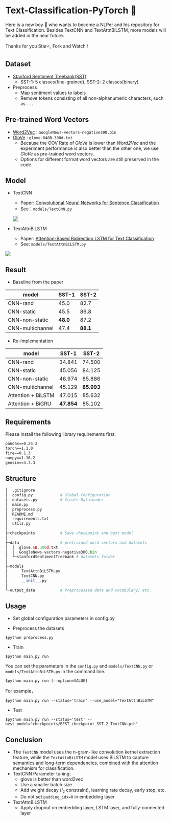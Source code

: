 # Text-Classification-PyTorch :whale2:

Here is a new boy :bow:  who wants to become a NLPer and his repository for Text Classification.  Besides TextCNN and TextAttnBiLSTM, more models will be added in the near future. 

Thanks for you Star:star:, Fork and Watch！

## Dataset

* [Stanford Sentiment Treebank(SST)](nlp.stanford.edu/sentiment/code.html)
  * SST-1: 5 classes(fine-grained),  SST-2: 2 classes(binary)
* Preprocess
  * Map sentiment values to labels
  * Remove tokens consisting of all non-alphanumeric characters, such as `...`

## Pre-trained Word Vectors

* [Word2Vec](https://code.google.com/archive/p/word2vec/) : `GoogleNews-vectors-negative300.bin`
* [GloVe](https://nlp.stanford.edu/projects/glove/) : `glove.840B.300d.txt`
  * Because the OOV Rate of *GloVe* is lower than *Word2Vec* and the experiment performance is also better than the other one, we use *GloVe* as pre-trained word vectors.
  * Options for different format word vectors are still preserved in the code.

## Model

* TextCNN
  
  * Paper: [Convolutional Neural Networks for Sentence Classification](https://www.aclweb.org/anthology/D14-1181)
  * See：`models/TextCNN.py`
  
  ![](https://ws1.sinaimg.cn/large/72cf269fly1g6229o5a47j20m609c74t.jpg)
  
* TextAttnBiLSTM
  
  * Paper: [Attention-Based Bidirection LSTM for Text Classification](https://www.aclweb.org/anthology/P16-2034)
  * See: `models/TextAttnBiLSTM.py`

![](https://ws1.sinaimg.cn/large/72cf269fly1g622af7rxij20la0axq3g.jpg)

## Result

* Baseline from the paper

| model            | SST-1    | SST-2    |
| ---------------- | -------- | -------- |
| CNN-rand         | 45.0     | 82.7     |
| CNN-static       | 45.5     | 86.8     |
| CNN-non-static   | **48.0** | 87.2     |
| CNN-multichannel | 47.4     | **88.1** |

* Re-Implementation

| model              | SST-1      | SST-2      |
| ------------------ | ---------- | ---------- |
| CNN-rand           | 34.841     | 74.500     |
| CNN-static         | 45.056     | 84.125     |
| CNN-non-static     | 46.974     | 85.886     |
| CNN-multichannel   | 45.129     | **85.993** |
| Attention + BiLSTM | 47.015     | 85.632     |
| Attention + BiGRU  | **47.854** | 85.102     |

## Requirements

Please install the following library requirements first.

```markdown
pandas==0.24.2
torch==1.1.0
fire==0.1.3
numpy==1.16.2
gensim==3.7.3
```

## Structure

```python
│  .gitignore
│  config.py            # Global Configuration
│  datasets.py          # Create Dataloader
│  main.py 
│  preprocess.py
│  README.md
│  requirements.txt
│  utils.py   
│  
├─checkpoints           # Save checkpoint and best model
│      
├─data                  # pretrained word vectors and datasets
│  │  glove.6B.300d.txt
│  │  GoogleNews-vectors-negative300.bin
│  └─stanfordSentimentTreebank # datasets folder
│          
├─models
│      TextAttnBiLSTM.py
│      TextCNN.py
│      __init__.py
│      
└─output_data           # Preprocessed data and vocabulary, etc.
```

## Usage

* Set global configuration parameters in config.py

* Preprocess the datasets 

```shell
$python preprocess.py
```

* Train

```shell
$python main.py run
```

You can set the parameters in the `config.py` and `models/TextCNN.py` or `models/TextAttnBiLSTM.py` in the command line.

```shell
$python main.py run [--option=VALUE]
```

For example，

```shell
$python main.py run --status='train' --use_model="TextAttnBiLSTM"
```

* Test

```shell
$python main.py run --status='test' --best_model="checkpoints/BEST_checkpoint_SST-2_TextCNN.pth"
```

## Conclusion

* The `TextCNN` model uses the n-gram-like convolution kernel extraction feature, while the `TextAttnBiLSTM` model uses BiLSTM to capture semantics and long-term dependencies, combined with the attention mechanism for classification.
* TextCNN Parameter tuning:
  * glove is better than word2vec
  * Use a smaller batch size
  * Add weight decay ($l_2$ constraint), learning rate decay, early stop, etc.
  * Do not set `padding_idx=0` in embedding layer
* TextAttnBiLSTM
  * Apply dropout on embedding layer, LSTM layer, and fully-connected layer

